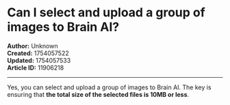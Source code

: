 # Can I select and upload a group of images to Brain AI?

**Author:** Unknown  
**Created:** 1754057522  
**Updated:** 1754057533  
**Article ID:** 11906218  

---

Yes, you can select and upload a group of images to Brain AI. The key is ensuring that **the total size of the selected files is 10MB or less**.
